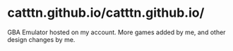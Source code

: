 # catttn.github.io/catttn.github.io/
GBA Emulator hosted on my account.
More games added by me, and other design changes by me.
